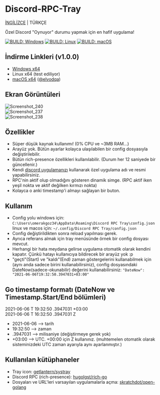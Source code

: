 # Discord-RPC-Tray

[İNGİLİZCE](/README.md) | TÜRKÇE

Özel Discord "Oynuyor" durumu yapmak için en hafif uygulama!  
  
[![BUILD: Windows](https://github.com/omerakgoz34/Discord-RPC-Tray/actions/workflows/build-windows.yml/badge.svg)](https://github.com/omerakgoz34/Discord-RPC-Tray/actions/workflows/build-windows.yml)
[![BUILD: Linux](https://github.com/omerakgoz34/Discord-RPC-Tray/actions/workflows/build-linux.yml/badge.svg)](https://github.com/omerakgoz34/Discord-RPC-Tray/actions/workflows/build-linux.yml)
[![BUILD: macOS](https://github.com/omerakgoz34/Discord-RPC-Tray/actions/workflows/build-macos.yml/badge.svg)](https://github.com/omerakgoz34/Discord-RPC-Tray/actions/workflows/build-macos.yml)  

## İndirme Linkleri (v1.0.0)

* [Windows x64](https://github.com/omerakgoz34/Discord-RPC-Tray/releases/download/v1.0.0/Discord-RPC-Tray_v1.0.0_windows64.zip)
* Linux x64 (test ediliyor)
* [macOS x64](https://github.com/omerakgoz34/Discord-RPC-Tray/releases/download/v1.0.0/Discord-RPC-Tray_v1.0.0_macos64.app.zip) ([@elvodqa](https://github.com/elvodqa))

## Ekran Görüntüleri

![Screenshot_240](https://user-images.githubusercontent.com/49201485/120932531-e7ed1800-c6fe-11eb-9d3b-dd016403f6df.png)  
![Screenshot_237](https://user-images.githubusercontent.com/49201485/120929660-8757de00-c6f2-11eb-87b8-74cbab6ecb02.png)  
![Screenshot_238](https://user-images.githubusercontent.com/49201485/120929803-2b418980-c6f3-11eb-8fd2-7598656fe9ec.png)  

## Özellikler

* Süper düşük kaynak kullanımı! (0% CPU ve ~3MB RAM...)
* Arayüz yok. Bütün ayarlar kolayca ulaşılabilen bir config dosyasıyla değiştirilebilir.
* Bütün rich-presence özellikleri kullanılabilir. (Durum her 12 saniyede bir güncellenir.)
* Kendi [discord uygulamanızı](https://discord.com/developers/applications) kullanarak özel uygulama adı ve resmi yapabilirsiniz.
* RPC'nin aktif olup olmadığını gösteren dinamik simge. (RPC aktif iken yeşil nokta ve aktif değilken kırmızı nokta)
* Kolayca o anki timestamp'i almayı sağlayan bir buton.

## Kullanım

* Config yolu windows için: `C:\Users\omerakgoz34\AppData\Roaming\Discord RPC Tray\config.json` linux ve macos için: `~/.config/Discord RPC Tray/config.json`
* Config değiştirildikten sonra reload yapılması gerek.
* Ayrıca referans almak için tray menüsünde örnek bir config dosyası mevcut.
* Herhangi bir hata meydana gelirse uygulama otomatik olarak kendini kapatır. Çünkü hatayı kullanıcıya bildirecek bir arayüz yok :p
* "geçti"(Start) ve "kaldı"(End) zaman göstergelerini kullanabilmek için (aynı anda sadece birini kullanabilirsiniz), config dosyasındaki DateNow(sadece-okunabilir) değerini kullanabilirsiniz: `"DateNow": "2021-06-06T19:32:50.3947031+03:00"`

## Go timestamp formatı (DateNow ve Timestamp.Start/End bölümleri)

2021-06-06 T 19:32:50 .3947031 +03:00  
2021-06-06 T 16:32:50 .3947031 Z

* 2021-06-06 --> tarih
* 19:32:50 --> zaman
* .3947031 --> milisaniye (değiştirmeye gerek yok)
* +03:00 --> UTC. +00:00 için Z kullanınız. (muhtemelen otomatik olarak sisteminizdeki UTC zaman ayarıyla aynı ayarlanmıştır.)

## Kullanılan kütüphaneler

* Tray icon: [getlantern/systray](https://github.com/getlantern/systray)
* Discord RPC (rich-presence): [hugolgst/rich-go](https://github.com/hugolgst/rich-go)
* Dosyaları ve URL'leri varsayılan uygulamalarla açma: [skratchdot/open-golang](https://github.com/skratchdot/open-golang)
